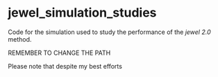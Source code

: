 # jewel_simulation_studies
Code for the simulation used to study the performance of the _jewel 2.0_ method.

REMEMBER TO CHANGE THE PATH 

Please note that despite my best efforts


